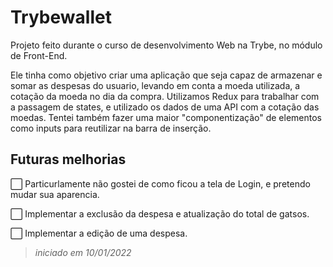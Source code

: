 # Trybewallet
Projeto feito durante o curso de desenvolvimento Web na Trybe, no módulo de Front-End.

Ele tinha como objetivo criar uma aplicação que seja capaz de armazenar e somar as despesas do usuario, levando em conta a moeda utilizada, a cotação da moeda no dia da compra.
Utilizamos Redux para trabalhar com a passagem de states, e utilizado os dados de uma API com a cotação das moedas. Tentei também fazer uma maior "componentização" de elementos como inputs para reutilizar na barra de inserção.

## Futuras melhorias
⬜ Particurlamente não gostei de como ficou a tela de Login, e pretendo mudar sua aparencia.

⬜ Implementar a exclusão da despesa e atualização do total de gatsos.

⬜ Implementar a edição de uma despesa.

> _iniciado em 10/01/2022_
